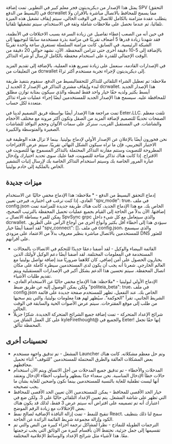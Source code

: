 يمثل هذا الإصدار من ديكريديتون فجر معلم كبير في التطوير. تمت إضافة SPV (التحقق البسيط من الدفع) في dcrwallet مما يسمح للمحافظ بالاتصال مباشرة بالأقران ولا يتطلب عقدة متزامنة بالكامل للاتصال. في الوقت الحالي، سيتم إيقاف تشغيل هذه الميزة تلقائيا، ثم عندما نحصل على ملاحظات شاملة وثقة في الاستخدام، سيتم تشغيلها تلقائيا.

في حين أنه من الصعب إعطاء تفاصيل عن زيادة السرعة بسبب الاختلافات في الأنظمة، فقد شهدنا زيادة قدرها 5 أضعاف تقريبًا في مزامنة بذرة مستخدمة سابقًا لتوجيهها إلى الشبكة الرئيسية. في السابق، كانت مزامنة السلسلة تستغرق ساعة واحدة تقريبًا بالإضافة إلى 5-10 دقيقة أخرى حتى تتزامن المحفظة. الآن، نشهد حوالي 20 دقيقة من الوقت الإجمالي للقدرة على استخدام محفظة بالكامل لإرسال أو شراء التذاكر.

في الإصدارات القادمة، سنعمل على زيادة تسريع هذه العملية، بالإضافة إلى تقديم المزيد من التعليقات من dcrwallet إلى ديكريديتون لإجراء تجربة مستخدم أكثر ثراءً.

ملاحظة: تم تعطيل الشراء التلقائي للتذاكر للتحققالبسيط من الدفع. سنقوم بتنفيذ طريقة لبدء وإيقاف مشتري التذاكر في الإصدار 2 الجديد ل dcrwallet. هذا الإصدار الجديد أبسط بكثير ولديه حقًا خيار واحد فقط لضبطه والذي سيكون بمثابة توازن مطلق للمحافظة عليه. سيسمح هذا الإصدار الجديد للمستخدمين أيضًا إجراء عمليات شراء تذاكر متعددة لكل حساب.

تمت مراجعة هذا الإصدار أيضًا بواسطة فريق التصميم لدينا في Eeter،LLC. تلقت معظم الصفحات تحديثًا للتصميم لإضافة المزيد من الصقل وتكون أكثر مرونة مع مختلف الأحجام والشاشات. في المستقبل القريب، سنركز على سمات الألوان وحجم النوافذ للشاشات الصغيرة والمتوسطة والكبيرة.

نحن فخورون أيضًا بالإعلان عن الإصدار الأولي لإدماج بوليتيا. بينما لا تزال هذه الوظيفة قيد الاختبار التجريبي، فإن ما تراه سيكون الشكل النهائي تقريبًا. سيتم عرض الاقتراحات المطروحة للتصويت وستتم مقارنة التذاكر المحتملة بالتذاكر المسموح بها للتصويت في الاقتراح. إذا كانت هناك تذاكر متاحة للتصويت، فما عليك سوى تحديد اختيارك وإدخال عبارة المرور الخاصة بك وسيتم استخدام التذاكر الخاصة بك لإرسال إثبات التشفير الخاص بالملكية إلى خادم بوليتيا.

## ميزات جديدة

إدماج التحقق البسيط من الدفع - * ملاحظة: هذا الإدماج مخفي حاليًا عن الاستخدام العادي، إذا كنت ترغب في اختباره، فيرجى تعيين "spv_mode": true، في ملف config.json الخاص بك. مع هذا الإدماج الجديد، كانت هناك طريقة جديدة للمزامنة تمت إضافتها. الآن بدلاً من الحاجة إلى القيام بجميع عمليات تحميل المحفظة بالترتيب الصحيح، يمكن للمرء ببساطة الاتصال بـ SpvSync grpc والذي سيتعامل مع كل شيء داخل dcrwallet. سيؤدي هذا إلى أخطاء أقل بكثير وأنواع أخرى من أوجاع الرأس على الطريق. لقد أضفنا أيضًا خيار "spv_connect": []، في ملف config.json، والذي سيسمح للمستخدمين بالاتصال مباشرة بنظير معروف بدلاً من الاعتماد على مزودي DNS للعثور على أقرانهم.

- القائمة البيضاء والوكيل - لقد أضفنا دعمًا جديدًا للتحكم في الاتصالات بالمجالات المستخدمة في المعلومات المختلفة. لقد أضفنا أيضًا دعم الوكيل لأولئك الذين يختارون الحصول على أمن إضافي. كان كلاهما ضروريًا منذ إضافة تواصل بوليتيا مع العالم الخارجي. شعرنا أنه يجب أن يكون لدى المستخدمين سيطرة كاملة على مكان اتصال المحفظة. سيتم تحسين هذا الدعم بشكل أكبر في الإصدارات المستقبلية ويتم تقديم طلبات الأشياء.
- الإدماج الأولي لبوليتيا - *ملاحظة: هذا الإدماج مخفي حاليًا عن الاستخدام العادي، ولكن يمكن الوصول إليه عن طريق ضبط "politeia_beta": true، في ملف config.json الخاص بك. عند التفعيل، تظهر للمستخدم صفحة جديدة على قائمة الشريط الجانبي، تقرأ "الحوكمة". سيُظهر لهم هذا معلومات بوليتيا، والتي يتم سحبها من طلب إلى موقع المقترحات. سيتم عرض الأصوات الحية والسابقة في الوقت الحالي.
- شرائح الإعداد المتحركة - تمت إضافة جميع الشرائح المتحركة الجديدة. شكرًا جزيلاً على كل العمل الشاق من kyleFirethought@ والجميع في Eeter! إنها حقًا تجعل المحفظة تتألق.

## تحسينات أخرى

- المشغل - تم تدقيق واجهة مستخدم Launcher وتم حل معظم مشكلاته. كانت هناك بعض المشكلات العالقة والطرق المحتملة للمستخدمين "للتوقف" أثناء تحميل محافظهم.
- المدخلات والأخطاء - تم تدقيق جميع المدخلات من أجل الاتساق ويتم الآن استخدام حالات خطأ الإدخال المناسبة. نحن سعداء جدًا بمظهر وأسلوب أخطاء الإدخال ونعتقد أنها ليست تطفلية للغاية بالنسبة للمستخدمين بينما نكون واضحين للغاية بشأن ما يجب تصحيحه.
- خيار الحد الأقصى للمحافظ - يمكن للمستخدمين الآن تعيين الحد الأقصى للمحافظ التي تظهر على شاشة المشغل. يتم تعيين الإعداد التلقائي حاليًا على 3. ولكن ضع في اعتبارك أنه تم تصميمه على افتراض أنه سيتم عرض 3 فقط، لذلك قد يكون هناك بعض الإختلالات مع زيادة الرقم الموضح.
- تنقيح للنمط - تمت إزالة النافذة الإضافية لصالح نمط React. سمح لنا ذلك بتنظيف الكود وإزالة مجموعة شريط القائمة الزائدة عن الحاجة.
- الترجمات الطويلة للنماذج - نظرا لمشاكل ترجمة أجزاء كبيرة من النص والتي تم تقسيمها إلى جمل جزئية، نحتفظ الآن بأقسام كبيرة من الوثائق التي يجب ترجمتها معًا. هذا لأشياء مثل شرائح الإعداد والوسائط الإعلامية المختلفة.
